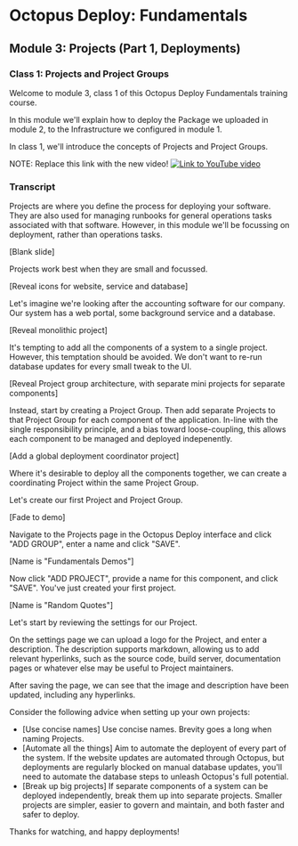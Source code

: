 # Octopus Deploy: Fundamentals
## Module 3: Projects (Part 1, Deployments)
### Class 1: Projects and Project Groups

Welcome to module 3, class 1 of this Octopus Deploy Fundamentals training course.

In this module we'll explain how to deploy the Package we uploaded in module 2, to the Infrastructure we configured in module 1.

In class 1, we'll introduce the concepts of Projects and Project Groups.

NOTE: Replace this link with the new video!
[![Link to YouTube video](https://img.youtube.com/vi/gfaRUIlQybA/0.jpg)](https://www.youtube.com/embed/gfaRUIlQybA)

### Transcript

Projects are where you define the process for deploying your software. They are also used for managing runbooks for general operations tasks associated with that software. However, in this module we'll be focussing on deployment, rather than operations tasks.

[Blank slide]

Projects work best when they are small and focussed. 

[Reveal icons for website, service and database]

Let's imagine we're looking after the accounting software for our company. Our system has a web portal, some background service and a database.

[Reveal monolithic project]

It's tempting to add all the components of a system to a single project. However, this temptation should be avoided. We don't want to re-run database updates for every small tweak to the UI.

[Reveal Project group architecture, with separate mini projects for separate components]

Instead, start by creating a Project Group. Then add separate Projects to that Project Group for each component of the application. In-line with the single responsibility principle, and a bias toward loose-coupling, this allows each component to be managed and deployed indepenently. 

[Add a global deployment coordinator project]

Where it's desirable to deploy all the components together, we can create a coordinating Project within the same Project Group.

Let's create our first Project and Project Group.

[Fade to demo]

Navigate to the Projects page in the Octopus Deploy interface and click "ADD GROUP", enter a name and click "SAVE".

[Name is "Fundamentals Demos"]

Now click "ADD PROJECT", provide a name for this component, and click "SAVE". You've just created your first project.

[Name is "Random Quotes"]

Let's start by reviewing the settings for our Project.

On the settings page we can upload a logo for the Project, and enter a description. The description supports markdown, allowing us to add relevant hyperlinks, such as the source code, build server, documentation pages or whatever else may be useful to Project maintainers.

After saving the page, we can see that the image and description have been updated, including any hyperlinks.

Consider the following advice when setting up your own projects:

- [Use concise names] Use concise names. Brevity goes a long when naming Projects.
- [Automate all the things] Aim to automate the deployent of every part of the system. If the website updates are automated through Octopus, but deployments are regularly blocked on manual database updates, you'll need to automate the database steps to unleash Octopus's full potential.
- [Break up big projects] If separate components of a system can be deployed independently, break them up into separate projects. Smaller projects are simpler, easier to govern and maintain, and both faster and safer to deploy.

Thanks for watching, and happy deployments!
